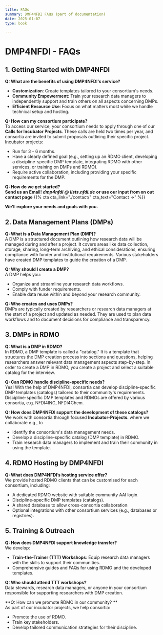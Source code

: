 ```yaml
---
title: FAQs
summary: DMP4NFDI FAQs (part of documentation)
date: 2025-01-07
type: book

---    
```


# **DMP4NFDI - FAQs**


## **1. Getting Started with DMP4NFDI**

**Q: What are the benefits of using DMP4NFDI's service?**  
- **Customization**: Create templates tailored to your consortium's needs.  
- **Community Empowerment**: Train your research data managers to independently support and train others on all aspects concerning DMPs.  
- **Efficient Resource Use**: Focus on what matters most while we handle technical setup and hosting.

**Q: How can my consortium participate?**  
To access our service, your consortium needs to apply through one of our **Calls for Incubator Projects**. These calls are held two times per year, and consortia are invited to submit proposals outlining their specific project. 
Incubator projects:   
- Run for 3 - 6 months.  
- Have a clearly defined goal (e.g., setting up an RDMO client, developing a discipline-specific DMP template, integrating RDMO with other services, or training on DMPs and RDMO).  
- Require active collaboration, including providing your specific requirements for the DMP.

**Q: How do we get started?**  
**Send us an Email!** 
***dmp4nfdi*** ***@*** ***lists.nfdi.de***
**or use our input from on out contact page**
{{% cta cta_link="./contact/" cta_text="Contact →" %}}

**We’ll explore your needs and goals with you.**


## **2. Data Management Plans (DMPs)**

**Q: What is a Data Management Plan (DMP)?**  
A DMP is a structured document outlining how research data will be managed during and after a project. It covers areas like data collection, storage, sharing, long-term archiving, and ethical considerations, ensuring compliance with funder and institutional requirements. Various stakeholders have created DMP templates to guide the creation of a DMP.

**Q: Why should I create a DMP?**  
A DMP helps you:  
- Organize and streamline your research data workflows.  
- Comply with funder requirements.  
- Enable data reuse within and beyond your research community.  

**Q: Who creates and uses DMPs?**  
DMPs are typically created by researchers or research data managers at the start of a project and updated as needed. They are used to plan data workflows and to document decisions for compliance and transparency.


## **3. DMPs in RDMO**

**Q: What is a DMP in RDMO?**  
In RDMO, a DMP template is called a "catalog." It is a template that structures the DMP creation process into sections and questions, helping researchers answer relevant data management aspects step-by-step. In order to create a DMP in RDMO, you create a project and select a suitable catalog for the interview.

**Q: Can RDMO handle discipline-specific needs?**  
Yes! With the help of DMP4NFDI, consortia can develop discipline-specific DMP templates (catalogs) tailored to their community's requirements. Discipline-specific DMP templates and RDMOs are offered by various consortia, e.g. NFDI4ING, NFDI4Chem.

**Q: How does DMP4NFDI support the development of these catalogs?**  
We work with consortia through focused **Incubator-Projects**. 
where we collaborate e.g., to 
- Identify the consortium's data management needs.  
- Develop a discipline-specific catalog (DMP template) in RDMO.  
- Train research data managers to implement and train their community in using the template. 


## **4. RDMO Hosting by DMP4NFDI**

**Q: What does DMP4NFDI’s hosting service offer?**  
We provide hosted RDMO clients that can be customised for each consortium, including:  
- A dedicated RDMO website with suitable  community AAI login.  
- Discipline-specific DMP templates (catalogs).  
- A shared database to allow cross-consortia collaboration
- Optional integrations with other consortium services (e.g., databases or registries).


## **5. Training & Outreach**

**Q: How does DMP4NFDI support knowledge transfer?**  
We develop:  
- **Train-the-Trainer (TTT) Workshops**: Equip research data managers with the skills to support their communities.  
- Comprehensive guides and FAQs for using RDMO and the developed templates.

**Q: Who should attend TTT workshops?**  
Data stewards, research data managers, or anyone in your consortium responsible for supporting researchers with DMP creation.

**Q: How can we promote RDMO in our community? **  
As part of our incubator projects, we help consortia:  
- Promote the use of RDMO.  
- Train key stakeholders.  
- Develop tailored communication strategies for their discipline.
